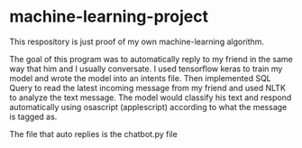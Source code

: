 # machine-learning-project

This respository is just proof of my own machine-learning algorithm.

The goal of this program was to automatically reply to my friend in the same way that him and I usually conversate.
I used tensorflow keras to train my model and wrote the model into an intents file.
Then implemented SQL Query to read the latest incoming message from my friend and used NLTK to analyze the text message.
The model would classify his text and respond automatically using osascript (applescript) according to what the message is tagged as.

The file that auto replies is the chatbot.py file
